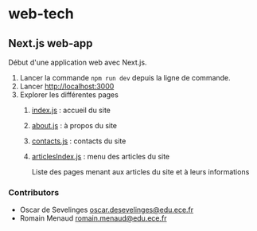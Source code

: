 # web-tech

## Next.js web-app

Début d'une application web avec Next.js.

1. Lancer la commande ```npm run dev``` depuis la ligne de commande.
1. Lancer [http://localhost:3000](http://localhost:3000)
1. Explorer les différentes pages
    1. [index.js](http://localhost:3000/index.js) : accueil du site
    1. [about.js](http://localhost:3000/about.js) : à propos du site
    1. [contacts.js](http://localhost:3000/contacts.js) : contacts du site
    1. [articlesIndex.js](http://localhost:3000/articles/articlesIndex.js) : menu des articles du site

        Liste des pages menant aux articles du site et à leurs informations

### Contributors

- Oscar de Sevelinges <oscar.desevelinges@edu.ece.fr>
- Romain Menaud <romain.menaud@edu.ece.fr>
